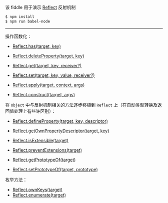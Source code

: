 该 fiddle 用于演示 [Reflect](https://developer.mozilla.org/en-US/docs/Web/JavaScript/Reference/Global_Objects/Reflect) 反射机制

```sh
$ npm install
$ npm run babel-node
```

---

操作函数化：

- [Reflect.has(target, key)](http://mzl.la/1Piclpz)

- [Reflect.deleteProperty(target, key)](http://mzl.la/1J8VUjd)

- [Reflect.get(target, key, receiver?)](http://mzl.la/1li8AbP)
- [Reflect.set(target, key, value, receiver?)](http://mzl.la/1Ox6Nb5)

- [Reflect.apply(target, context, args)](http://mzl.la/1U2sMdG)
- [Reflect.construct(target, args)](http://mzl.la/1UXegEp)

将 `Object` 中与反射机制相关的方法逐步移植到 `Reflect` 上（在自动类型转换及返回值处理上有些许区别）：

- [Reflect.defineProperty(target, key, descriptor)](http://mzl.la/1UXenQf)
- [Reflect.getOwnPropertyDescriptor(target, key)](http://mzl.la/1li8TU7)

- [Reflect.isExtensible(target)](http://mzl.la/1ZDx7Lg)
- [Reflect.preventExtensions(target)](http://mzl.la/1npMRQK)

- [Reflect.getPrototypeOf(target)](http://mzl.la/1Qdqdq1)
- [Reflect.setPrototypeOf(target, prototype)](http://mzl.la/1ZrzviM)

枚举方法：

- [Reflect.ownKeys(target)](http://mzl.la/1U2t44j)
- [Reflect.enumerate(target)](http://mzl.la/1n8WraX)

